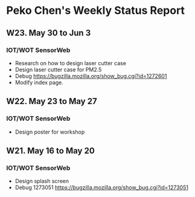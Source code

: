 # Peko Chen's Weekly Status Report
## W23. May 30 to Jun 3
### IOT/WOT  SensorWeb
* Research on how to design laser cutter case
* Design laser cutter case for PM2.5
* Debug https://bugzilla.mozilla.org/show_bug.cgi?id=1272601
* Modify index page.


## W22. May 23 to May 27
### IOT/WOT  SensorWeb
* Design poster for workshop


## W21. May 16 to May 20
### IOT/WOT  SensorWeb
* Design splash screen
* Debug 1273051 https://bugzilla.mozilla.org/show_bug.cgi?id=1273051

